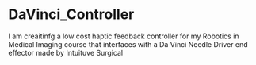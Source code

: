 # DaVinci_Controller
I am creaitinfg a low cost haptic feedback controller for my Robotics in Medical Imaging course that interfaces with a Da Vinci Needle Driver end effector made by Intuituve Surgical
